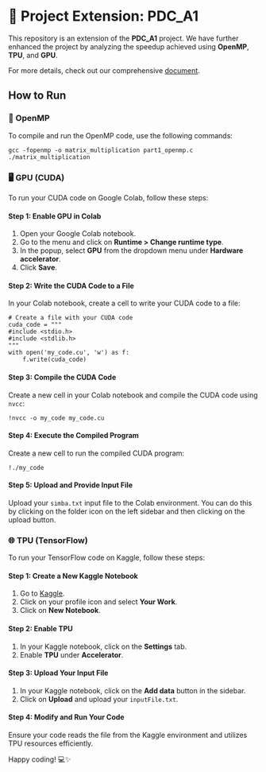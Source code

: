 <!DOCTYPE html>
<html lang="en">
<head>
    <meta charset="UTF-8">
    <title>PDC_A2: Speeding Up via OpenMP, TPU, and GPU</title>
</head>
<body>

<h1>🚀 Project Extension: PDC_A1</h1>

<p>This repository is an extension of the <strong>PDC_A1</strong> project. We have further enhanced the project by analyzing the speedup achieved using <strong>OpenMP</strong>, <strong>TPU</strong>, and <strong>GPU</strong>.</p>

<p>For more details, check out our comprehensive <a href="./your-document-link">document</a>.</p>

<h2>How to Run</h2>

<h3>🔄 OpenMP</h3>

<p>To compile and run the OpenMP code, use the following commands:</p>

<pre><code>gcc -fopenmp -o matrix_multiplication part1_openmp.c
./matrix_multiplication
</code></pre>

<h3>🖥️ GPU (CUDA)</h3>

<p>To run your CUDA code on Google Colab, follow these steps:</p>

<h4>Step 1: Enable GPU in Colab</h4>

<ol>
    <li>Open your Google Colab notebook.</li>
    <li>Go to the menu and click on <strong>Runtime &gt; Change runtime type</strong>.</li>
    <li>In the popup, select <strong>GPU</strong> from the dropdown menu under <strong>Hardware accelerator</strong>.</li>
    <li>Click <strong>Save</strong>.</li>
</ol>

<h4>Step 2: Write the CUDA Code to a File</h4>

<p>In your Colab notebook, create a cell to write your CUDA code to a file:</p>

<pre><code># Create a file with your CUDA code
cuda_code = """
#include &lt;stdio.h&gt;
#include &lt;stdlib.h&gt;
"""
with open('my_code.cu', 'w') as f:
    f.write(cuda_code)
</code></pre>

<h4>Step 3: Compile the CUDA Code</h4>

<p>Create a new cell in your Colab notebook and compile the CUDA code using <code>nvcc</code>:</p>

<pre><code>!nvcc -o my_code my_code.cu
</code></pre>

<h4>Step 4: Execute the Compiled Program</h4>

<p>Create a new cell to run the compiled CUDA program:</p>

<pre><code>!./my_code
</code></pre>

<h4>Step 5: Upload and Provide Input File</h4>

<p>Upload your <code>simba.txt</code> input file to the Colab environment. You can do this by clicking on the folder icon on the left sidebar and then clicking on the upload button.</p>

<h3>🌐 TPU (TensorFlow)</h3>

<p>To run your TensorFlow code on Kaggle, follow these steps:</p>

<h4>Step 1: Create a New Kaggle Notebook</h4>

<ol>
    <li>Go to <a href="https://www.kaggle.com/">Kaggle</a>.</li>
    <li>Click on your profile icon and select <strong>Your Work</strong>.</li>
    <li>Click on <strong>New Notebook</strong>.</li>
</ol>

<h4>Step 2: Enable TPU</h4>

<ol>
    <li>In your Kaggle notebook, click on the <strong>Settings</strong> tab.</li>
    <li>Enable <strong>TPU</strong> under <strong>Accelerator</strong>.</li>
</ol>

<h4>Step 3: Upload Your Input File</h4>

<ol>
    <li>In your Kaggle notebook, click on the <strong>Add data</strong> button in the sidebar.</li>
    <li>Click on <strong>Upload</strong> and upload your <code>inputFile.txt</code>.</li>
</ol>

<h4>Step 4: Modify and Run Your Code</h4>

<p>Ensure your code reads the file from the Kaggle environment and utilizes TPU resources efficiently.</p>

<p>Happy coding! 💻✨</p>

</body>
</html>
